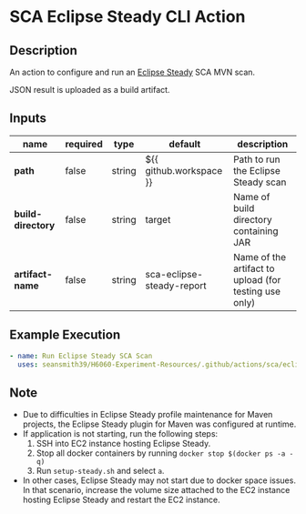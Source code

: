 # SCA Eclipse Steady CLI Action

## Description

An action to configure and run an [Eclipse Steady](https://projects.eclipse.org/projects/technology.steady) SCA MVN scan.

JSON result is uploaded as a build artifact.

## Inputs

| name                | required | type   | default                   | description                                            |
|---------------------| -------- | ------ |---------------------------|--------------------------------------------------------|
| **path**            | false    | string | ${{ github.workspace }}   | Path to run the Eclipse Steady scan                    |
| **build-directory** | false    | string | target                    | Name of build directory containing JAR                 |
| **artifact-name**   | false    | string | sca-eclipse-steady-report | Name of the artifact to upload (for testing use only)  |

## Example Execution

```yaml
- name: Run Eclipse Steady SCA Scan
  uses: seansmith39/H6060-Experiment-Resources/.github/actions/sca/eclipse-steady/mvn
```

## Note

- Due to difficulties in Eclipse Steady profile maintenance for Maven projects, the Eclipse Steady plugin for Maven was configured at runtime.
- If application is not starting, run the following steps:
  1. SSH into EC2 instance hosting Eclipse Steady.
  2. Stop all docker containers by running `docker stop $(docker ps -a -q)`
  3. Run `setup-steady.sh` and select `a`.
- In other cases, Eclipse Steady may not start due to docker space issues. In that scenario, increase the volume size attached to the EC2 instance hosting Eclipse Steady and restart the EC2 instance.
